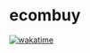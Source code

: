 # ecombuy

[![wakatime](https://wakatime.com/badge/user/018ef58f-c7fd-41e7-b5f0-4f86376381e5/project/018ef5b6-0961-43eb-931b-a3bd21693c01.svg)](https://wakatime.com/badge/user/018ef58f-c7fd-41e7-b5f0-4f86376381e5/project/018ef5b6-0961-43eb-931b-a3bd21693c01)

